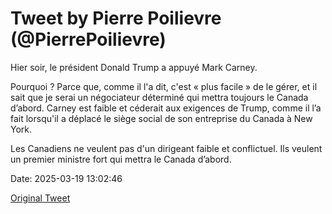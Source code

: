 # Tweet by Pierre Poilievre (@PierrePoilievre)

Hier soir, le président Donald Trump a appuyé Mark Carney. 

Pourquoi ? Parce que, comme il l'a dit, c'est « plus facile » de le gérer, et il sait que je serai un négociateur déterminé qui mettra toujours le Canada d’abord. Carney est faible et céderait aux exigences de Trump, comme il l’a fait lorsqu'il a déplacé le siège social de son entreprise du Canada à New York.

Les Canadiens ne veulent pas d'un dirigeant faible et conflictuel. Ils veulent un premier ministre fort qui mettra le Canada d’abord.

Date: 2025-03-19 13:02:46

[Original Tweet](https://x.com/PierrePoilievre/status/1902345000739828099)
